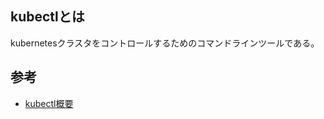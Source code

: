 ## kubectlとは
kubernetesクラスタをコントロールするためのコマンドラインツールである。

## 参考
- [kubectl概要](https://kubernetes.io/docs/reference/kubectl/overview/)
